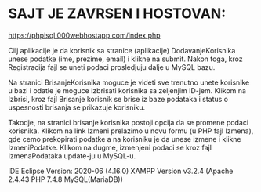 # SAJT JE ZAVRSEN I HOSTOVAN:

https://phpisql.000webhostapp.com/index.php




Cilj aplikacije je da korisnik sa stranice (aplikacije) DodavanjeKorisnika unese podatke (ime, prezime, email) i klikne na submit. Nakon toga, kroz Registracija fajl se uneti podaci prosledjuju dalje u MySQL bazu.

Na stranici BrisanjeKorisnika moguce je videti sve trenutno unete korisnike u bazi i odatle je moguce izbrisati korisnika sa zeljenjim ID-jem. Klikom na Izbrisi, kroz fajl Brisanje korisnik se brise iz baze podataka i status o uspesnosti brisanja se prikazuje korisniku.

Takodje, na stranici brisanje korisnika postoji opcija da se promene podaci korisnika. Klikom na link Izmeni prelazimo u novu formu (u PHP fajl Izmena), gde cemo prekopirati podatke a na korisniku je da unese izmene i klikne IzmeniPodatke. Klikom na dugme, izmenjeni podaci se kroz fajl IzmenaPodataka update-ju u MySQL-u.




IDE Eclipse Version: 2020-06 (4.16.0)
XAMPP Version v3.2.4 (Apache 2.4.43   PHP 7.4.8   MySQL(MariaDB))
